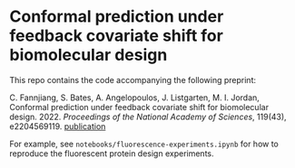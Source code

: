 # Conformal prediction under feedback covariate shift for biomolecular design
This repo contains the code accompanying the following preprint:

C. Fannjiang, S. Bates, A. Angelopoulos, J. Listgarten, M. I. Jordan, Conformal prediction under feedback covariate shift for biomolecular design. 2022. *Proceedings of the National Academy of Sciences*, 119(43), e2204569119.
[publication](https://www.pnas.org/doi/10.1073/pnas.2204569119)

For example, see `notebooks/fluorescence-experiments.ipynb` for how to reproduce the fluorescent protein design experiments.
